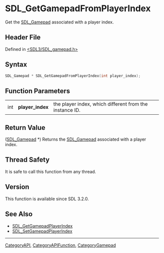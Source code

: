 # SDL_GetGamepadFromPlayerIndex

Get the [SDL_Gamepad](SDL_Gamepad) associated with a player index.

## Header File

Defined in [<SDL3/SDL_gamepad.h>](https://github.com/libsdl-org/SDL/blob/main/include/SDL3/SDL_gamepad.h)

## Syntax

```c
SDL_Gamepad * SDL_GetGamepadFromPlayerIndex(int player_index);
```

## Function Parameters

|     |                  |                                                         |
| --- | ---------------- | ------------------------------------------------------- |
| int | **player_index** | the player index, which different from the instance ID. |

## Return Value

([SDL_Gamepad](SDL_Gamepad) *) Returns the [SDL_Gamepad](SDL_Gamepad)
associated with a player index.

## Thread Safety

It is safe to call this function from any thread.

## Version

This function is available since SDL 3.2.0.

## See Also

- [SDL_GetGamepadPlayerIndex](SDL_GetGamepadPlayerIndex)
- [SDL_SetGamepadPlayerIndex](SDL_SetGamepadPlayerIndex)

----
[CategoryAPI](CategoryAPI), [CategoryAPIFunction](CategoryAPIFunction), [CategoryGamepad](CategoryGamepad)


